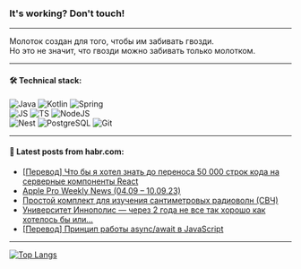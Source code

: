 ### It's working? Don't touch!

---
Молоток создан для того, чтобы им забивать гвозди. <br>
Но это не значит, что гвозди можно забивать только молотком.

---

#### 🛠️ Technical stack:

![Java](https://img.shields.io/badge/Java-informational?logo=Oracle&style=flat&logoColor=white&color=FF4500)
![Kotlin](https://img.shields.io/badge/Kotlin-informational?logo=Kotlin&style=flat&logoColor=white&color=774D97)
![Spring](https://img.shields.io/badge/SpringBoot-informational?logo=SpringBoot&style=flat&logoColor=white&color=6DB33F) <br>
![JS](https://img.shields.io/badge/JS-informational?logo=javaScript&style=flat&logoColor=black&color=F7Df1E)
![TS](https://img.shields.io/badge/TypeScript-informational?logo=typeScript&style=flat&logoColor=black&color=0667A8)
![NodeJS](https://img.shields.io/badge/NodeJS-informational?logo=node.js&style=flat&logoColor=white&color=70A760) <br>
![Nest](https://img.shields.io/badge/NestJS-informational?logo=NestJS&style=flat&logoColor=white&color=E0234E)
![PostgreSQL](https://img.shields.io/badge/PostgreSQL-informational?logo=PostgreSQL&style=flat&logoColor=white&color=DAA520)
![Git](https://img.shields.io/badge/Git-informational?logo=git&style=flat&logoColor=white&color=778899)

___

#### 💬 Latest posts from habr.com:

<!-- BLOG-POST-LIST:START -->
- [[Перевод] Что бы я хотел знать до переноса 50 000 строк кода на серверные компоненты React](https://habr.com/ru/articles/760098/?utm_source=habrahabr&utm_medium=rss&utm_campaign=760098)
- [Apple Pro Weekly News &lpar;04.09 – 10.09.23&rpar;](https://habr.com/ru/articles/760084/?utm_source=habrahabr&utm_medium=rss&utm_campaign=760084)
- [Простой комплект для изучения сантиметровых радиоволн &lpar;СВЧ&rpar;](https://habr.com/ru/articles/760082/?utm_source=habrahabr&utm_medium=rss&utm_campaign=760082)
- [Университет Иннополис — через 2 года не все так хорошо как хотелось бы или…](https://habr.com/ru/articles/759932/?utm_source=habrahabr&utm_medium=rss&utm_campaign=759932)
- [[Перевод] Принцип работы async/await в JavaScript](https://habr.com/ru/companies/ruvds/articles/759772/?utm_source=habrahabr&utm_medium=rss&utm_campaign=759772)
<!-- BLOG-POST-LIST:END -->

---
[![Top Langs](https://github-readme-stats-git-master-advtsetting-gmailcom.vercel.app/api/top-langs/?username=zloylis&langs_count=10&hide_title=false&title_color=e6edf3&size_weight=0.5&count_weight=0.5&layout=compact&hide_border=true&theme=dracula)](https://github.com/zloylis)

<!-- ![GitHub stats](https://github-readme-stats-git-master-advtsetting-gmailcom.vercel.app/api?username=zloylis&show_icons=true&hide_border=true&theme=dracula&hide_title=true&include_all_commits=true&count_private=true&hide=contribs&hide_rank=true) -->

